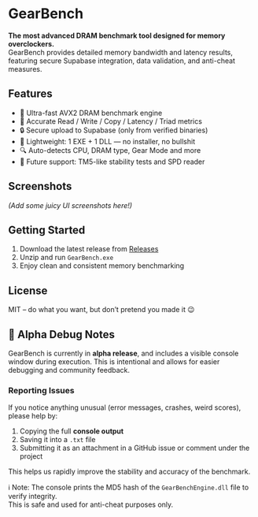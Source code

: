 # GearBench

**The most advanced DRAM benchmark tool designed for memory overclockers.**  
GearBench provides detailed memory bandwidth and latency results, featuring secure Supabase integration, data validation, and anti-cheat measures.

## Features

- 🚀 Ultra-fast AVX2 DRAM benchmark engine
- 🧠 Accurate Read / Write / Copy / Latency / Triad metrics
- 🔒 Secure upload to Supabase (only from verified binaries)
- 💾 Lightweight: 1 EXE + 1 DLL — no installer, no bullshit
- 🔍 Auto-detects CPU, DRAM type, Gear Mode and more
- 🧪 Future support: TM5-like stability tests and SPD reader

## Screenshots

*(Add some juicy UI screenshots here!)*

## Getting Started

1. Download the latest release from [Releases](https://github.com/baryka007/GearBench/releases)
2. Unzip and run `GearBench.exe`
3. Enjoy clean and consistent memory benchmarking

## License

MIT – do what you want, but don’t pretend you made it 😉


## 🧪 Alpha Debug Notes

GearBench is currently in **alpha release**, and includes a visible console window during execution. This is intentional and allows for easier debugging and community feedback.

### Reporting Issues

If you notice anything unusual (error messages, crashes, weird scores), please help by:

1. Copying the full **console output**  
2. Saving it into a `.txt` file  
3. Submitting it as an attachment in a GitHub issue or comment under the project

This helps us rapidly improve the stability and accuracy of the benchmark.

ℹ️ Note: The console prints the MD5 hash of the `GearBenchEngine.dll` file to verify integrity.  
This is safe and used for anti-cheat purposes only.